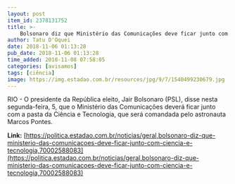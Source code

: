 ```yaml
---
layout: post
item_id: 2378131752
title: >-
    Bolsonaro diz que Ministério das Comunicações deve ficar junto com Ciência e Tecnologia
author: Tatu D'Oquei
date: 2018-11-06 01:13:28
pub_date: 2018-11-06 01:13:28
time_added: 2018-11-08 07:58:05
categories: [avisamos]
tags: [ciência]
image: https://img.estadao.com.br/resources/jpg/9/7/1540499230679.jpg
---
```


RIO - O presidente da República eleito, Jair Bolsonaro (PSL), disse nesta segunda-feira, 5, que o Ministério das Comunicações deverá ficar junto com a pasta da Ciência e Tecnologia, que será comandada pelo astronauta Marcos Pontes.

**Link:** [https://politica.estadao.com.br/noticias/geral,bolsonaro-diz-que-ministerio-das-comunicacoes-deve-ficar-junto-com-ciencia-e-tecnologia,70002588083](https://politica.estadao.com.br/noticias/geral,bolsonaro-diz-que-ministerio-das-comunicacoes-deve-ficar-junto-com-ciencia-e-tecnologia,70002588083)

